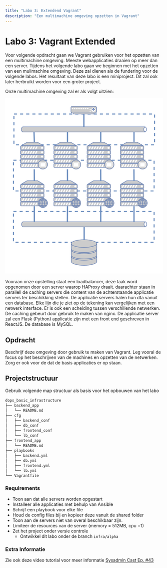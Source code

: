 ```yaml
---
title: "Labo 3: Extendend Vagrant"
description: "Een multimachine omgeving opzetten in Vagrant"
---
```

# Labo 3: Vagrant Extended
Voor volgende opdracht gaan we Vagrant gebruiken voor het opzetten van een
multimachine omgeving. Meeste webapplicaties draaien op meer dan een server.
Tijdens het volgende labo gaan we beginnen met het opzetten van een mulimachine
omgeving.  Deze zal dienen als de fundering voor de volgende labos. Het
resultaat van deze labo is een miniproject. Dit zal ook later herbruikt worden
voor een groter project. 

Onze multimachine omgeving zal er als volgt uitzien:

![Architecture Labo](img/extended_vagrant.png)

Vooraan onze opstelling staat een loadbalancer, deze taak word opgenomen door
een server waarop HAProxy draait. daarachter staan in parallell de caching
servers die content van de achterstaande applicatie servers ter beschikking
stellen. De applicatie servers halen hun dta vanuit een database.  Elke lijn
die je ziet op de tekening kan vergelijken met een netwerk interface.  Er is
ook een scheiding tussen verschillende netwerken. De caching gebeurt door
gebruik te maken van nginx. De applicatie server zal een Flask (Python)
applicatie zijn met een front end geschreven in ReactJS. De database is MySQL.



## Opdracht
Beschrijf deze omgeving door gebruik te maken van Vagrant. Leg vooral de focus
op het beschrijven van de machines en opzetten van de netwerken. Zorg er ook
voor de dat de basis applicaties er op staan.

## Projectstructuur 
Gebruik volgende map structuur als basis voor het opbouwen van het labo

```
dops_basic_infrastructure
├── backend_app
│   └── README.md
├── cfg
│   ├── backend_conf
│   ├── db_conf
│   ├── frontend_conf
│   └── lb_conf
├── frontend_app
│   └── README.md
├── playbooks
│   ├── backend.yml
│   ├── db.yml
│   ├── frontend.yml
│   └── lb.yml
└── Vagrantfile
```

### Requirements
* Toon aan dat alle servers worden opgestart 
* Installeer alle applicaties met behulp van Ansible
 * Schrijf een playbook voor elke file
 * Houd de config files bij en kopieer deze vanuit de shared folder
* Toon aan de servers niet van overal beschikbaar zijn.
* Limiteer de resources van de server (memory = 512MB, cpu =1)
* Zet het project onder versie controle
  * Ontwikkel dit labo onder de branch `infra/alpha`

### Extra Informatie
Zie ook deze video tutorial voor meer informatie
[Sysadmin Cast Ep. #43](https://sysadmincasts.com/episodes/43-19-minutes-with-ansible-part-1-4)
